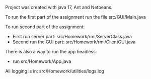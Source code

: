 Project was created with java 17, Ant and Netbeans.

To run the first part of the assignment run the file src/GUI/Main.java

To run second part of the assignment:
 - First run server part: src/Homework/rmi/ServerClass.java
 - Second run the GUI part: src/Homework/rmi/ClientGUI.java

There is also a way to run the app headless:
 - run src/Homework/App.java

All logging is in: src/Homework/utilities/logs.log